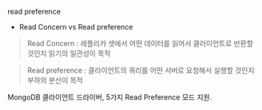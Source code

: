 read preference

- Read Concern vs Read preference
> Read Concern : 레플리카 셋에서 어떤 데이터를 읽어서 클러이언트로 반환할 것인지
읽기의 일관성이 목적

>Read preference : 클라이언트의 쿼리를 어떤 서버로 요청해서 실행할 것인지 
부하의 분산이 목적

MongoDB 클라이언트 드라이버, 5가지 Read Preference 모드 지원.
